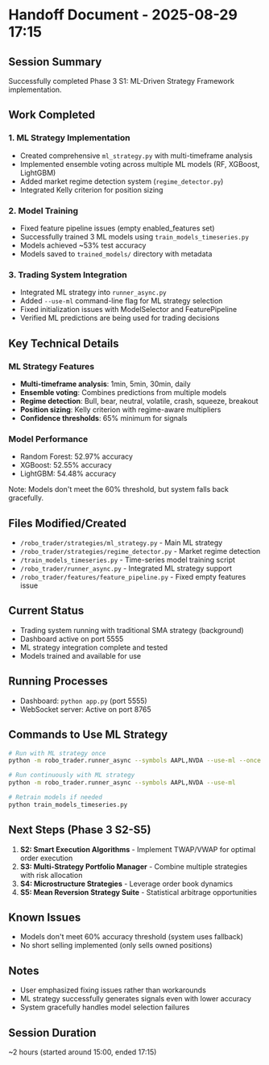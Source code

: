 # Handoff Document - 2025-08-29 17:15

## Session Summary
Successfully completed Phase 3 S1: ML-Driven Strategy Framework implementation.

## Work Completed

### 1. ML Strategy Implementation
- Created comprehensive `ml_strategy.py` with multi-timeframe analysis
- Implemented ensemble voting across multiple ML models (RF, XGBoost, LightGBM)
- Added market regime detection system (`regime_detector.py`)
- Integrated Kelly criterion for position sizing

### 2. Model Training
- Fixed feature pipeline issues (empty enabled_features set)
- Successfully trained 3 ML models using `train_models_timeseries.py`
- Models achieved ~53% test accuracy
- Models saved to `trained_models/` directory with metadata

### 3. Trading System Integration
- Integrated ML strategy into `runner_async.py`
- Added `--use-ml` command-line flag for ML strategy selection
- Fixed initialization issues with ModelSelector and FeaturePipeline
- Verified ML predictions are being used for trading decisions

## Key Technical Details

### ML Strategy Features
- **Multi-timeframe analysis**: 1min, 5min, 30min, daily
- **Ensemble voting**: Combines predictions from multiple models
- **Regime detection**: Bull, bear, neutral, volatile, crash, squeeze, breakout
- **Position sizing**: Kelly criterion with regime-aware multipliers
- **Confidence thresholds**: 65% minimum for signals

### Model Performance
- Random Forest: 52.97% accuracy
- XGBoost: 52.55% accuracy  
- LightGBM: 54.48% accuracy

Note: Models don't meet the 60% threshold, but system falls back gracefully.

## Files Modified/Created
- `/robo_trader/strategies/ml_strategy.py` - Main ML strategy
- `/robo_trader/strategies/regime_detector.py` - Market regime detection
- `/train_models_timeseries.py` - Time-series model training script
- `/robo_trader/runner_async.py` - Integrated ML strategy support
- `/robo_trader/features/feature_pipeline.py` - Fixed empty features issue

## Current Status
- Trading system running with traditional SMA strategy (background)
- Dashboard active on port 5555
- ML strategy integration complete and tested
- Models trained and available for use

## Running Processes
- Dashboard: `python app.py` (port 5555)
- WebSocket server: Active on port 8765

## Commands to Use ML Strategy
```bash
# Run with ML strategy once
python -m robo_trader.runner_async --symbols AAPL,NVDA --use-ml --once

# Run continuously with ML strategy
python -m robo_trader.runner_async --symbols AAPL,NVDA --use-ml

# Retrain models if needed
python train_models_timeseries.py
```

## Next Steps (Phase 3 S2-S5)
1. **S2: Smart Execution Algorithms** - Implement TWAP/VWAP for optimal order execution
2. **S3: Multi-Strategy Portfolio Manager** - Combine multiple strategies with risk allocation
3. **S4: Microstructure Strategies** - Leverage order book dynamics
4. **S5: Mean Reversion Strategy Suite** - Statistical arbitrage opportunities

## Known Issues
- Models don't meet 60% accuracy threshold (system uses fallback)
- No short selling implemented (only sells owned positions)

## Notes
- User emphasized fixing issues rather than workarounds
- ML strategy successfully generates signals even with lower accuracy
- System gracefully handles model selection failures

## Session Duration
~2 hours (started around 15:00, ended 17:15)